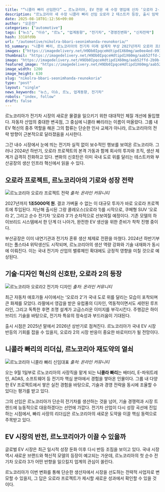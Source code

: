 ```yaml
---
title: "“니콜라 빠리 선임한다” … 르노코리아, EV 전문 새 수장 영입에 신차 ‘오로라 2·3’ 기대감 폭발"
description: "르노코리아 새 수장 니콜라 빠리 선임 오로라 2 테스트카 등장, 출시 임박 EV 시장 재도약 위한 시동 걸었다 ..."
date: 2025-08-18T01:12:56+09:00
author: "오은진"
categories: ["automotive"]
tags: ["뉴스", "이슈", "르노", "업계동향", "전기차", "경영진변화", "신차전략"]
hash: 3318fd9b
url: "/automotive/nikolra-bbari-seonimhanda-reunokoria/"
h5_summary: "니콜라 빠리, 르노코리아의 전기차 미래 설계자 부상 2027년까지 오로라 프로젝트에 1조5000억 원 투입…EV 시장 재진입 본격화"
images: ["https://imagedelivery.net/H9Db0IpqceHdtipd1X60mg/ae0ee4ed-0916-48c0-ddeb-cec52f8a4300/public", "https://imagedelivery.net/H9Db0IpqceHdtipd1X60mg/242c3a8f-108e-454f-5300-43fcc9492a00/public", "https://imagedelivery.net/H9Db0IpqceHdtipd1X60mg/aab52ffd-2b9b-44a0-b7d0-38390816ec00/public", "https://imagedelivery.net/H9Db0IpqceHdtipd1X60mg/68f8873e-032a-4d21-f7f6-e247151a8c00/public"]
thumbnail: "https://imagedelivery.net/H9Db0IpqceHdtipd1X60mg/aab52ffd-2b9b-44a0-b7d0-38390816ec00/public"
image: "https://imagedelivery.net/H9Db0IpqceHdtipd1X60mg/aab52ffd-2b9b-44a0-b7d0-38390816ec00/public"
featured_image: "https://imagedelivery.net/H9Db0IpqceHdtipd1X60mg/aab52ffd-2b9b-44a0-b7d0-38390816ec00/public"
image_width: 1200
image_height: 630
slug: "nikolra-bbari-seonimhanda-reunokoria"
type: "post"
layout: "single"
news_keywords: "뉴스, 이슈, 르노, 업계동향, 전기차"
robots: "index, follow"
draft: false
---
```


르노코리아가 전기차 시장의 새로운 물결을 일으키기 위한 대대적인 체질 개선에 돌입했다. 자동차 산업의 중대한 변곡점, 그 중심에 니콜라 빠리라는 이름이 떠올랐다. 그룹 내 EV 혁신의 중추 역할을 해온 그의 합류는 단순한 인사 교체가 아니라, 르노코리아의 전략 방향이 근본적으로 달라졌음을 시사한다.

그간 내수 시장에서 눈에 띄는 전기차 실적 없이 보수적인 행보를 보여온 르노코리아. 그러나 2024년 하반기, 오로라 프로젝트의 본격 가동과 함께 회사의 투자와 조직, 생산 체계가 급격히 진화하고 있다. 변화의 신호탄은 이미 국내 도로 위를 달리는 테스트카와 부산공장의 생산 인프라 혁신에서 읽을 수 있다.

## 오로라 프로젝트, 르노코리아의 기로와 성장 전략

![르노코리아 오로라 프로젝트 전략](https://imagedelivery.net/H9Db0IpqceHdtipd1X60mg/68f8873e-032a-4d21-f7f6-e247151a8c00/public)
*출처: 온라인 커뮤니티*


2027년까지 **1조5000억 원**. 결코 가벼울 수 없는 이 대규모 투자가 바로 오로라 프로젝트에 투입된다. 지난해 출시된 그랑 콜레오스(오로라 1)를 시작으로, 쿠페형 SUV ‘오로라 2’, 그리고 순수 전기차 ‘오로라 3’가 순차적으로 선보여질 예정이다. 기존 모델의 하이브리드 시스템에서 한 단계 더 나아가, 완전한 EV 생산을 위한 준비가 착착 진행 중이다.

부산공장은 이미 내연기관과 전기차 혼류 생산 체제로 전환을 마쳤다. 2024년 하반기부터는 폴스타4 위탁생산도 시작되며, 르노코리아의 생산 역량 강화와 기술 내재화가 동시에 이뤄진다. 이는 국내 전기차 산업의 밸류체인 확대에도 긍정적 영향을 미칠 것으로 예상된다.

## 기술·디자인 혁신의 신호탄, 오로라 2의 등장

![르노코리아 오로라2 전기차 디자인](https://imagedelivery.net/H9Db0IpqceHdtipd1X60mg/242c3a8f-108e-454f-5300-43fcc9492a00/public)
*출처: 온라인 커뮤니티*


최근 자동차 애호가들 사이에서는 ‘오로라 2’가 국내 도로 위를 달리는 모습이 포착되며 큰 화제를 모았다. 라팔에서 영감을 받은 유럽풍의 디자인, 역동적이면서도 세련된 루프라인, 그리고 독특한 후면 조명 설계가 고급스러운 이미지를 부각시킨다. 주행감은 하이브리드 기술을 바탕으로, 전기차 특유의 정숙성과 부드러움이 기대된다.

출시 시점은 2025년 말에서 2026년 상반기로 점쳐진다. 르노코리아가 국내 EV 시장 반등의 기회를 잡을 수 있을지, 오로라 2의 시장 반응이 중요한 바로미터가 될 전망이다.

## 니콜라 빠리의 리더십, 르노코리아 재도약의 열쇠

![르노코리아 니콜라 빠리 신임대표](https://imagedelivery.net/H9Db0IpqceHdtipd1X60mg/ae0ee4ed-0916-48c0-ddeb-cec52f8a4300/public)
*출처: 온라인 커뮤니티*


오는 9월 1일부로 르노코리아의 사장직을 맡게 되는 **니콜라 빠리**는 배터리, E-파워트레인, ADAS, 소프트웨어 등 전기차 핵심 분야에서 경험을 쌓아온 인물이다. 그룹 내 다양한 EV 프로젝트에서 쌓은 실전 경험을 바탕으로, 기술과 경영 전략을 동시에 조율할 수 있다는 평가를 받고 있다.

그의 선임은 르노코리아가 단순히 전기차를 생산하는 것을 넘어, 기술 경쟁력과 시장 트렌드에 능동적으로 대응하겠다는 선언에 가깝다. 전기차 산업이 다시 성장 곡선에 진입하는 시점에서, 빠리 사장의 리더십은 르노코리아의 새로운 도약을 이끌 핵심 동력으로 주목받고 있다.

## EV 시장의 반전, 르노코리아가 이끌 수 있을까

글로벌 EV 시장은 최근 일시적 성장 둔화 이후 다시 반등 조짐을 보이고 있다. 국내 시장 역시 새로운 브랜드와 혁신적 모델의 등장이 예고되는 가운데, 르노코리아의 첫 순수 전기차 오로라 3가 어떤 반향을 일으킬지 업계의 관심이 쏠린다.

르노코리아가 이번 변화를 통해 단순한 생산자에서 시장을 선도하는 전략적 사업자로 변모할 수 있을지, 그 답은 오로라 프로젝트가 제시할 새로운 성과에서 확인할 수 있을 것이다.
